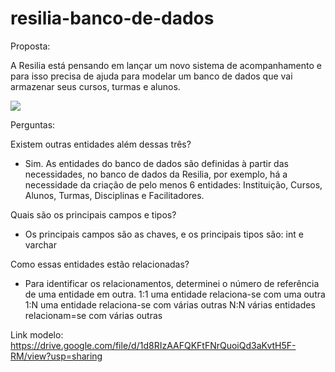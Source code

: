 # resilia-banco-de-dados

Proposta:

A Resilia está pensando em lançar um novo sistema de
acompanhamento e para isso precisa de ajuda para modelar um banco de dados que vai armazenar seus cursos, turmas e alunos.

<img src="https://user-images.githubusercontent.com/113534680/215379436-fc90f523-a041-4262-aa6d-3d5269fbf5d6.png"/>

Perguntas:

Existem outras entidades além dessas três?
- Sim. As entidades do banco de dados são definidas à partir das necessidades, no banco de dados da Resilia, por exemplo, há a necessidade da criação de pelo menos 6 entidades: Instituição, Cursos, Alunos, Turmas, Disciplinas e Facilitadores.

Quais são os principais campos e tipos?
- Os principais campos são as chaves, e os principais tipos são: int e varchar

Como essas entidades estão relacionadas?
- Para identificar os relacionamentos, determinei o número de referência de uma entidade em outra.
1:1 uma entidade relaciona-se com uma outra
1:N uma entidade relaciona-se com várias outras
N:N várias entidades relacionam=se com várias outras

Link modelo: https://drive.google.com/file/d/1d8RIzAAFQKFtFNrQuoiQd3aKvtH5F-RM/view?usp=sharing
